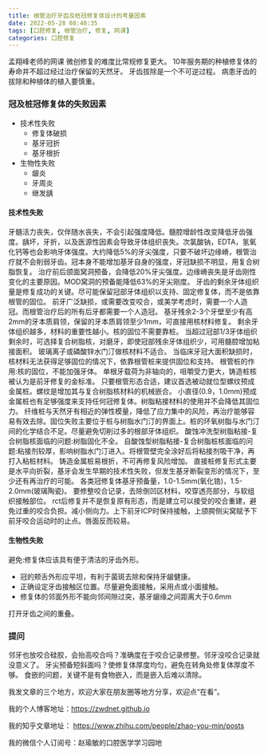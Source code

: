```yaml
---
title: 根管治疗牙齿及桩冠修复体设计的考量因素
date: 2022-05-28 08:40:35
tags: [口腔修复, 根管治疗, 修复, 网课]
categories: 口腔修复
---
```

孟翔峰老师的网课
微创修复的难度比常规修复更大。
10年服务期的种植修复体的寿命并不超过经过治疗保留的天然牙。
牙齿拔除是一个不可逆过程。
病患牙齿的拔除和种植体的植入要慎重。
### 冠及桩冠修复体的失败因素
- 技术性失败
    - 修复体破损
    - 基牙冠折
    - 基牙根折
- 生物性失败
    - 龈炎
    - 牙周炎
    - 继发龋

#### 技术性失败
牙髓活力丧失，仅伴随水丧失，不会引起强度降低。髓腔增龄性改变降低牙齿强度。龋坏，牙折，以及医源性因素会导致牙体组织丧失。次氯酸钠，EDTA，氢氧化钙等也会影响牙体强度。大约降低5%的牙尖强度，只要不破坏边缘嵴，根管治疗就不会削弱牙齿。冠本身不能增加基牙自身的强度，牙冠缺损不明显，用复合树脂恢复。
治疗前后颌面窝洞预备，会降低20%牙尖强度。边缘嵴丧失是牙齿刚性变化的主要原因。MOD窝洞的预备能降低63%的牙尖刚度。
牙齿的剩余牙体组织量是修复成功的关键。尽可能保留冠部牙体组织以支持、固定修复体，而不是依靠根管的固位。
前牙广泛缺损，或需要改变咬合，或美学考虑时，需要一个人造冠。而根管治疗后的所有后牙都需要一个人造冠。
基牙残余2-3个牙壁至少有高2mm的牙本质肩领，保留的牙本质肩领至少1mm，可直接用核材料修复。
剩余牙体组织越多，材料的重要性越小。核的固位不需要靠桩。
当超过冠部1/3牙体组织剩余时，可选择复合树脂核，对磨牙，即使冠部残余牙体组织少，可用髓腔增加粘接面积。
玻璃离子或磷酸锌水门汀做核材料不适合。
当临床牙冠大面积缺损时，核材料无法获得足够固位的情况下，依靠根管桩来提供固位和支持。
根管桩的作用:核的固位，不能加强牙体。
单根牙载荷为非轴向的，咀嚼受力更大，铸造桩核被认为是前牙修复的金标准。
只要根管形态合适，建议首选被动就位型螺纹预成金属桩。螺纹是增加其与复合树脂核材料的机械嵌合。
小直径(0.9，1.0mm)预成金属桩也有足够强度来支持任何冠修复体。树脂粘接材料的使用并不会降低其固位力。
纤维桩与天然牙有相近的弹性模量，降低了应力集中的风险，再治疗能够容易有效去除。固位失败主要位于桩与树脂水门汀的界面上。桩的环氧树脂与水门汀间的化学结合不足。尽量避免切削过多的根部牙体组织。
酸蚀冲洗型树脂粘接-复合树脂核面临的问题:树脂固化不全。
自酸蚀型树脂粘接-复合树脂桩核面临的问题:粘接剂较厚，影响树脂水门汀进入。将根管壁完全涂好后将粘接剂吸干净，再打入粘桩材料。
铸造金属桩易根折，不可再修复风险增加。
直接桩修复形式主要是水平向折裂，基牙会发生早期的技术性失败，但发生基牙断裂变形的情况下，至少还有再治疗的可能。
各类冠修复体基牙预备量，1.0-1.5mm(氧化锆)，1.5-2.0mm(玻璃陶瓷)。
要修整咬合记录，去除倒凹区材料，咬穿透亮部分，与软组织接触部位。
rct后修复并不是恢复原有形态，而是建立可以接受的咬合重建，避免过重的咬合负担。减小侧向力。上下前牙ICP时保持接触，上颌腭侧尖窝赋予下前牙咬合运动时的止点。唇面反而较易。

#### 生物性失败
避免:修复体应该具有便于清洁的牙齿外形。
- 冠的颊舌外形应平坦，有利于菌斑去除和保持牙龈健康。
- 正确设定牙齿接触区位置。尽量避免面接触，采用点或小面接触。
- 修复体的邻面外形不能向邻间隙过突，基牙龈缘之间距离大于0.6mm

打开牙齿之间的重叠。

### 提问
邻牙也放咬合硅胶，会抬高咬合吗？准确度在于咬合记录修整。邻牙没咬合记录就没意义了。
牙尖预备短斜面吗？使修复体厚度均匀，避免在转角处修复体厚度不够。
食嵌的问题，关键不是有食物嵌入，而是嵌入后难以清除。




我发文章的三个地方，欢迎大家在朋友圈等地方分享，欢迎点“在看”。

我的个人博客地址：https://zwdnet.github.io

我的知乎文章地址： https://www.zhihu.com/people/zhao-you-min/posts

我的微信个人订阅号：赵瑜敏的口腔医学学习园地

